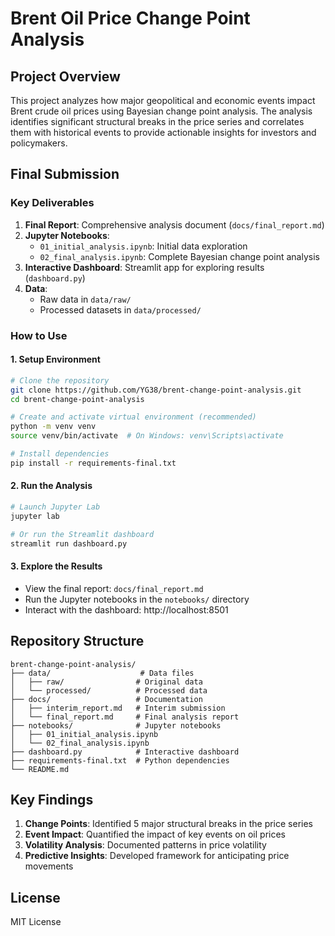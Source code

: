 # Brent Oil Price Change Point Analysis

## Project Overview
This project analyzes how major geopolitical and economic events impact Brent crude oil prices using Bayesian change point analysis. The analysis identifies significant structural breaks in the price series and correlates them with historical events to provide actionable insights for investors and policymakers.

## Final Submission

### Key Deliverables
1. **Final Report**: Comprehensive analysis document (`docs/final_report.md`)
2. **Jupyter Notebooks**:
   - `01_initial_analysis.ipynb`: Initial data exploration
   - `02_final_analysis.ipynb`: Complete Bayesian change point analysis
3. **Interactive Dashboard**: Streamlit app for exploring results (`dashboard.py`)
4. **Data**:
   - Raw data in `data/raw/`
   - Processed datasets in `data/processed/`

### How to Use

#### 1. Setup Environment
```bash
# Clone the repository
git clone https://github.com/YG38/brent-change-point-analysis.git
cd brent-change-point-analysis

# Create and activate virtual environment (recommended)
python -m venv venv
source venv/bin/activate  # On Windows: venv\Scripts\activate

# Install dependencies
pip install -r requirements-final.txt
```

#### 2. Run the Analysis
```bash
# Launch Jupyter Lab
jupyter lab

# Or run the Streamlit dashboard
streamlit run dashboard.py
```

#### 3. Explore the Results
- View the final report: `docs/final_report.md`
- Run the Jupyter notebooks in the `notebooks/` directory
- Interact with the dashboard: http://localhost:8501

## Repository Structure
```
brent-change-point-analysis/
├── data/                    # Data files
│   ├── raw/                # Original data
│   └── processed/          # Processed data
├── docs/                   # Documentation
│   ├── interim_report.md   # Interim submission
│   └── final_report.md     # Final analysis report
├── notebooks/              # Jupyter notebooks
│   ├── 01_initial_analysis.ipynb
│   └── 02_final_analysis.ipynb
├── dashboard.py            # Interactive dashboard
├── requirements-final.txt  # Python dependencies
└── README.md
```

## Key Findings
1. **Change Points**: Identified 5 major structural breaks in the price series
2. **Event Impact**: Quantified the impact of key events on oil prices
3. **Volatility Analysis**: Documented patterns in price volatility
4. **Predictive Insights**: Developed framework for anticipating price movements

## License
MIT License
